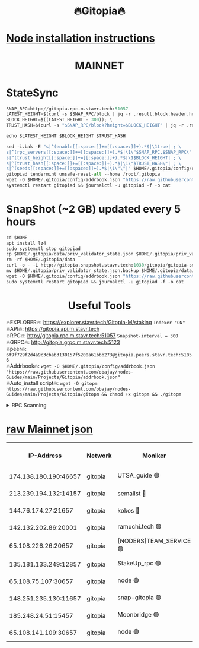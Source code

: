 <h1 align="center"> 🔥Gitopia🔥</h1>

[Node installation instructions](https://github.com/obajay/nodes-Guides/tree/main/Projects/Gitopia)
=

<h1 align="center"> MAINNET</h1>

# StateSync
```python
SNAP_RPC=http://gitopia.rpc.m.stavr.tech:51057
LATEST_HEIGHT=$(curl -s $SNAP_RPC/block | jq -r .result.block.header.height); \
BLOCK_HEIGHT=$((LATEST_HEIGHT - 300)); \
TRUST_HASH=$(curl -s "$SNAP_RPC/block?height=$BLOCK_HEIGHT" | jq -r .result.block_id.hash)

echo $LATEST_HEIGHT $BLOCK_HEIGHT $TRUST_HASH

sed -i.bak -E "s|^(enable[[:space:]]+=[[:space:]]+).*$|\1true| ; \
s|^(rpc_servers[[:space:]]+=[[:space:]]+).*$|\1\"$SNAP_RPC,$SNAP_RPC\"| ; \
s|^(trust_height[[:space:]]+=[[:space:]]+).*$|\1$BLOCK_HEIGHT| ; \
s|^(trust_hash[[:space:]]+=[[:space:]]+).*$|\1\"$TRUST_HASH\"| ; \
s|^(seeds[[:space:]]+=[[:space:]]+).*$|\1\"\"|" $HOME/.gitopia/config/config.toml
gitopiad tendermint unsafe-reset-all --home /root/.gitopia
wget -O $HOME/.gitopia/config/addrbook.json "https://raw.githubusercontent.com/obajay/nodes-Guides/main/Projects/Gitopia/addrbook.json"
systemctl restart gitopiad && journalctl -u gitopiad -f -o cat
```
# SnapShot (~2 GB) updated every 5 hours
```python
cd $HOME
apt install lz4
sudo systemctl stop gitopiad
cp $HOME/.gitopia/data/priv_validator_state.json $HOME/.gitopia/priv_validator_state.json.backup
rm -rf $HOME/.gitopia/data
curl -o - -L http://gitopia.snapshot.stavr.tech:1030/gitopia/gitopia-snap.tar.lz4 | lz4 -c -d - | tar -x -C $HOME/.gitopia --strip-components 2
mv $HOME/.gitopia/priv_validator_state.json.backup $HOME/.gitopia/data/priv_validator_state.json
wget -O $HOME/.gitopia/config/addrbook.json "https://raw.githubusercontent.com/obajay/nodes-Guides/main/Projects/Gitopia/addrbook.json"
sudo systemctl restart gitopiad && journalctl -u gitopiad -f -o cat
```
 <h1 align="center"> Useful Tools</h1>

🔥EXPLORER🔥:      https://explorer.stavr.tech/Gitopia-M/staking  `Indexer "ON"` \
🔥API🔥: 			 		 https://gitopia.api.m.stavr.tech \
🔥RPC🔥:           http://gitopia.rpc.m.stavr.tech:51057              `Snapshot-interval = 300` \
🔥GRPC🔥:          http://gitopia.grpc.m.stavr.tech:5123 \
🔥peer🔥:					 `6f9f729f2d4a9c3cbab3130157f5200a61bbb273@gitopia.peers.stavr.tech:51056` \
🔥Addrbook🔥:    ```wget -O $HOME/.gitopia/config/addrbook.json "https://raw.githubusercontent.com/obajay/nodes-Guides/main/Projects/Gitopia/addrbook.json"``` \
🔥Auto_install script🔥: ```wget -O gitopm https://raw.githubusercontent.com/obajay/nodes-Guides/main/Projects/Gitopia/gitopm && chmod +x gitopm && ./gitopm```


<details>
<summary>RPC Scanning</summary>

<h2 align="center"> We scan nodes in real time every 4 hours. And we provide the final result of RPC endpoints.
We cannot influence the operation of these nodes in any way. </h2>


```python
If Voting Power is higher than 0 --> then the Node is a validator of the network and may be subject to attack and be a potential threat to the chain.
```
```python
We marked such validators with a red symbol
```

</details>

[raw Mainnet json](https://rpc-check.gitopm.stavr.tech/gitopm/rpc-gitopm-result.json)
=

<table><tr><th>IP-Address</th><th>Network</th><th>Moniker</th><th>Latest Block Height</th><th>Earliest Block Height</th><th>Catching Up</th><th>Tx Index</th><th>Voting Power</th><th>Scan Time</th></tr><tr><td>174.138.180.190:46657</td><td>gitopia</td><td>UTSA_guide 🟢</td><td>10236894</td><td>6071990</td><td>False</td><td>on</td><td>0</td><td>2023-12-06T18:33:10.387193375UTC</td></tr><tr><td>213.239.194.132:14157</td><td>gitopia</td><td>semalist 🔴</td><td>10236935</td><td>6071990</td><td>False</td><td>off</td><td>429207</td><td>2023-12-06T18:33:31.683832564UTC</td></tr><tr><td>144.76.174.27:21657</td><td>gitopia</td><td>kokos 🔴</td><td>10236941</td><td>6071990</td><td>False</td><td>off</td><td>936373</td><td>2023-12-06T18:33:41.815085824UTC</td></tr><tr><td>142.132.202.86:20001</td><td>gitopia</td><td>ramuchi.tech 🟢</td><td>10236941</td><td>6548337</td><td>False</td><td>on</td><td>0</td><td>2023-12-06T18:33:41.207678065UTC</td></tr><tr><td>65.108.226.26:20657</td><td>gitopia</td><td>[NODERS]TEAM_SERVICE 🟢</td><td>10236952</td><td>6846001</td><td>False</td><td>on</td><td>0</td><td>2023-12-06T18:33:59.127034817UTC</td></tr><tr><td>135.181.133.249:12857</td><td>gitopia</td><td>StakeUp_rpc 🟢</td><td>10236941</td><td>8010001</td><td>False</td><td>on</td><td>0</td><td>2023-12-06T18:33:41.543274646UTC</td></tr><tr><td>65.108.75.107:30657</td><td>gitopia</td><td>node 🟢</td><td>10236948</td><td>8802845</td><td>False</td><td>on</td><td>0</td><td>2023-12-06T18:33:52.452477531UTC</td></tr><tr><td>148.251.235.130:11657</td><td>gitopia</td><td>snap-gitopia 🟢</td><td>10236941</td><td>9516001</td><td>False</td><td>on</td><td>0</td><td>2023-12-06T18:33:40.919713776UTC</td></tr><tr><td>185.248.24.51:15457</td><td>gitopia</td><td>Moonbridge 🟢</td><td>10236935</td><td>9781501</td><td>False</td><td>on</td><td>0</td><td>2023-12-06T18:33:32.099938773UTC</td></tr><tr><td>65.108.141.109:30657</td><td>gitopia</td><td>node 🟢</td><td>10236941</td><td>10145845</td><td>False</td><td>on</td><td>0</td><td>2023-12-06T18:33:40.673128807UTC</td></tr></table>
